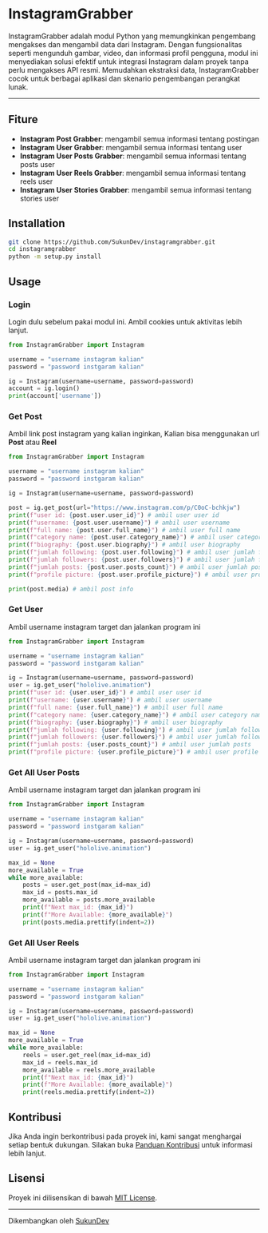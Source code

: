 # InstagramGrabber

InstagramGrabber adalah modul Python yang memungkinkan pengembang mengakses dan mengambil data dari Instagram. Dengan fungsionalitas seperti mengunduh gambar, video, dan informasi profil pengguna, modul ini menyediakan solusi efektif untuk integrasi Instagram dalam proyek tanpa perlu mengakses API resmi. Memudahkan ekstraksi data, InstagramGrabber cocok untuk berbagai aplikasi dan skenario pengembangan perangkat lunak.

---

## Fiture

- **Instagram Post Grabber**: mengambil semua informasi tentang postingan
- **Instagram User Grabber**: mengambil semua informasi tentang user
- **Instagram User Posts Grabber**: mengambil semua informasi tentang posts user
- **Instagram User Reels Grabber**: mengambil semua informasi tentang reels user
- **Instagram User Stories Grabber**: mengambil semua informasi tentang stories user

## Installation

```bash
git clone https://github.com/SukunDev/instagramgrabber.git
cd instagramgrabber
python -m setup.py install
```

## Usage

### Login

Login dulu sebelum pakai modul ini. Ambil cookies untuk aktivitas lebih lanjut.

```python
from InstagramGrabber import Instagram

username = "username instagram kalian"
password = "password instgaram kalian"

ig = Instagram(username=username, password=password)
account = ig.login()
print(account['username'])
```

### Get Post

Ambil link post instagram yang kalian inginkan, Kalian bisa menggunakan url **Post** atau **Reel**

```python
from InstagramGrabber import Instagram

username = "username instagram kalian"
password = "password instgaram kalian"

ig = Instagram(username=username, password=password)

post = ig.get_post(url="https://www.instagram.com/p/C0oC-bchkjw")
print(f"user id: {post.user.user_id}") # ambil user user id
print(f"username: {post.user.username}") # ambil user username
print(f"full name: {post.user.full_name}") # ambil user full name
print(f"category name: {post.user.category_name}") # ambil user category name
print(f"biography: {post.user.biography}") # ambil user biography
print(f"jumlah following: {post.user.following}") # ambil user jumlah following
print(f"jumlah followers: {post.user.followers}") # ambil user jumlah followers
print(f"jumlah posts: {post.user.posts_count}") # ambil user jumlah posts
print(f"profile picture: {post.user.profile_picture}") # ambil user profile picture

print(post.media) # ambil post info
```

### Get User

Ambil username instagram target dan jalankan program ini

```python
from InstagramGrabber import Instagram

username = "username instagram kalian"
password = "password instgaram kalian"

ig = Instagram(username=username, password=password)
user = ig.get_user("hololive.animation")
print(f"user id: {user.user_id}") # ambil user user id
print(f"username: {user.username}") # ambil user username
print(f"full name: {user.full_name}") # ambil user full name
print(f"category name: {user.category_name}") # ambil user category name
print(f"biography: {user.biography}") # ambil user biography
print(f"jumlah following: {user.following}") # ambil user jumlah following
print(f"jumlah followers: {user.followers}") # ambil user jumlah followers
print(f"jumlah posts: {user.posts_count}") # ambil user jumlah posts
print(f"profile picture: {user.profile_picture}") # ambil user profile picture
```

### Get All User Posts

Ambil username instagram target dan jalankan program ini

```python
from InstagramGrabber import Instagram

username = "username instagram kalian"
password = "password instgaram kalian"

ig = Instagram(username=username, password=password)
user = ig.get_user("hololive.animation")

max_id = None
more_available = True
while more_available:
    posts = user.get_post(max_id=max_id)
    max_id = posts.max_id
    more_available = posts.more_available
    print(f"Next max_id: {max_id}")
    print(f"More Available: {more_available}")
    print(posts.media.prettify(indent=2))
```

### Get All User Reels

Ambil username instagram target dan jalankan program ini

```python
from InstagramGrabber import Instagram

username = "username instagram kalian"
password = "password instgaram kalian"

ig = Instagram(username=username, password=password)
user = ig.get_user("hololive.animation")

max_id = None
more_available = True
while more_available:
    reels = user.get_reel(max_id=max_id)
    max_id = reels.max_id
    more_available = reels.more_available
    print(f"Next max_id: {max_id}")
    print(f"More Available: {more_available}")
    print(reels.media.prettify(indent=2))
```

## Kontribusi

Jika Anda ingin berkontribusi pada proyek ini, kami sangat menghargai setiap bentuk dukungan. Silakan buka [Panduan Kontribusi](CONTRIBUTING.md) untuk informasi lebih lanjut.

## Lisensi

Proyek ini dilisensikan di bawah [MIT License](LICENSE).

---

Dikembangkan oleh [SukunDev](https://github.com/SukunDev)
